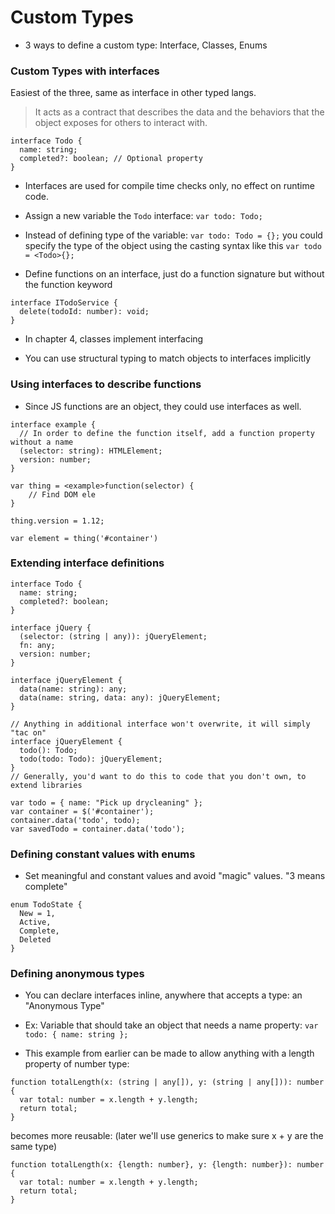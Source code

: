 # Custom Types
- 3 ways to define a custom type: Interface, Classes, Enums

### Custom Types with interfaces
Easiest of the three, same as interface in other typed langs.
>  It acts as a contract that describes the data and the behaviors that the 
object exposes for others to interact with.

```
interface Todo {
  name: string;
  completed?: boolean; // Optional property
}
```

- Interfaces are used for compile time checks only, no effect on runtime code.

- Assign a new variable the `Todo` interface: `var todo: Todo;`

- Instead of defining type of the variable: `var todo: Todo = {};` you could 
specify the type of the object using the casting syntax like this `var todo = <Todo>{};`

- Define functions on an interface, just do a function signature but without
the function keyword

```
interface ITodoService {
  delete(todoId: number): void;
}
```

- In chapter 4, classes implement interfacing

- You can use structural typing to match objects to interfaces implicitly

### Using interfaces to describe functions

- Since JS functions are an object, they could use interfaces as well.

```
interface example {
  // In order to define the function itself, add a function property without a name
  (selector: string): HTMLElement;
  version: number;
}

var thing = <example>function(selector) {
    // Find DOM ele
}

thing.version = 1.12;

var element = thing('#container')
```

### Extending interface definitions

```
interface Todo {
  name: string;
  completed?: boolean;
}

interface jQuery {
  (selector: (string | any)): jQueryElement;
  fn: any;
  version: number;
}

interface jQueryElement {
  data(name: string): any;
  data(name: string, data: any): jQueryElement;
}

// Anything in additional interface won't overwrite, it will simply "tac on"
interface jQueryElement {
  todo(): Todo;
  todo(todo: Todo): jQueryElement;
}
// Generally, you'd want to do this to code that you don't own, to extend libraries

var todo = { name: "Pick up drycleaning" };
var container = $('#container');
container.data('todo', todo);
var savedTodo = container.data('todo');
```

### Defining constant values with enums

- Set meaningful and constant values and avoid "magic" values. "3 means complete"
```
enum TodoState {
  New = 1,
  Active,
  Complete,
  Deleted
}
```

### Defining anonymous types

- You can declare interfaces inline, anywhere that accepts a type: an "Anonymous Type"
- Ex: Variable that should take an object that needs a name property: 
`var todo: { name: string };`

- This example from earlier can be made to allow anything with a length property of number type:
```
function totalLength(x: (string | any[]), y: (string | any[])): number {
  var total: number = x.length + y.length;
  return total;
}
```
becomes more reusable: (later we'll use generics to make sure x + y are the same type)
```
function totalLength(x: {length: number}, y: {length: number}): number {
  var total: number = x.length + y.length;
  return total;
}
```